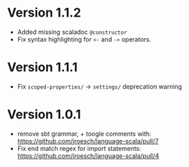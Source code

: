 # Version 1.1.2
- Added missing scaladoc `@constructor`
- Fix syntax highlighting for `<-` and `->` operators.
# Version 1.1.1
- Fix `scoped-properties/` -> `settings/` deprecation warning
# Version 1.0.1
- remove sbt grammar, + toogle comments with: https://github.com/jroesch/language-scala/pull/7
- Fix end match regex for import statements: https://github.com/jroesch/language-scala/pull/4
